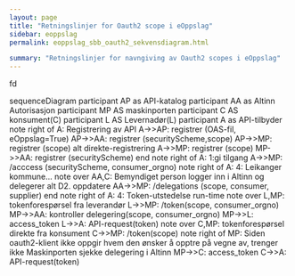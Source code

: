 ```yaml
---
layout: page
title: "Retningslinjer for Oauth2 scope i eOppslag"
sidebar: eoppslag
permalink: eoppslag_sbb_oauth2_sekvensdiagram.html

summary: "Retningslinjer for navngiving av Oauth2 scopes i eOppslag"
---
```


fd

<div class="mermaid">
sequenceDiagram
  participant AP as API-katalog
  participant AA as Altinn Autorisasjon
  participant MP AS maskinporten
  participant C AS konsument(C)
  participant L AS Levernadør(L)
  participant A as API-tilbyder
  note right of A: Registrering av API   
  A->>AP: registrer (OAS-fil, eOppslag=True)
  AP->>AA: registrer (securityScheme,scope)
  AP->>MP: registrer (scope)
  alt direkte-registrering
   A->>MP: registrer (scope)
   MP->>AA: registrer (securityScheme)
  end
  note right of A: 1:gi tilgang
  A->>MP: /acccess (securityScheme, consumer_orgno)
  note right of A: 4: Leikanger kommune...
  note over AA,C: Bemyndiget person logger inn i Altinn og delegerer
  alt D2. oppdatere
  AA->>MP: /delegations (scope, consumer, supplier)
  end
  note right of A: 4: Token-utstedelse  run-time
  note over L,MP: tokenforespørsel fra leverandør
  L->>MP: /token(scope, consumer_orgno)
  MP->>AA: kontroller delegering(scope, consumer_orgno)
  MP->>L: access_token
  L->>A: API-request(token)
  note over C,MP: tokenforespørsel direkte fra konsument
  C->>MP: /token(scope)
  note right of MP: Siden oauth2-klient ikke oppgir hvem den ønsker å opptre på vegne av, trenger ikke Maskinporten sjekke delegering i Altinn
  MP->>C: access_token
  C->>A: API-request(token)
  </div>
